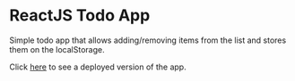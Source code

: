 # ReactJS Todo App
Simple todo app that allows adding/removing items from the list and stores them on the localStorage.

Click [here](https://reactjs-todo-app-13150.web.app/) to see a deployed version of the app.
